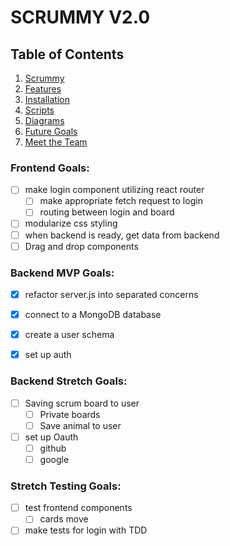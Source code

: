 # SCRUMMY V2.0

## Table of Contents
1. [Scrummy](#scrummy)
2. [Features](#features)
3. [Installation](#installation)
4. [Scripts](#scripts)
5. [Diagrams](#diagrams)
6. [Future Goals](#future-goals)
7. [Meet the Team](#meet-the-team)


### Frontend Goals:
- [ ] make login component utilizing react router
    - [ ] make appropriate fetch request to login
    - [ ] routing between login and board
- [ ] modularize css styling
- [ ] when backend is ready, get data from backend
- [ ] Drag and drop components

### Backend MVP Goals:
- [X] refactor server.js into separated concerns
- [X] connect to a MongoDB database
- [X] create a user schema
- [X] set up auth

    
### Backend Stretch Goals:
- [ ] Saving scrum board to user
    - [ ] Private boards
    - [ ] Save animal to user
- [ ] set up Oauth
    - [ ] github
    - [ ] google
  
### Stretch Testing Goals:
- [ ] test frontend components 
    - [ ] cards move
- [ ] make tests for login with TDD